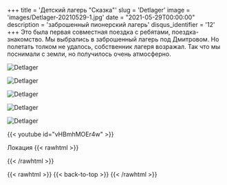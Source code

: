 +++
title = 'Детский лагерь "Сказка"'
slug = 'Detlager'
image = 'images/Detlager-20210529-1.jpg'
date = "2021-05-29T00:00:00"
description = 'заброшенный пионерский лагерь'
disqus_identifier = '12'
+++
Это была первая совместная поездка с ребятами, поездка-знакомство. Мы выбрались в заброшенный лагерь под Дмитровом. Но полетать толком не удалось, собственник лагеря возражал. Так что мы поснимали с земли, но получилось очень атмосферно.

![Detlager](/images/Detlager-20210529-2.jpg)

![Detlager](/images/Detlager-20210529-3.jpg)

![Detlager](/images/Detlager-20210529-4.jpg)

![Detlager](/images/Detlager-20210529-5.jpg)

![Detlager](/images/Detlager-20210529-6.jpg)

{{< youtube id="vHBmhMOEr4w" >}}

Локация
{{< rawhtml >}}
<div class="yandex-map-container">
<script type="text/javascript" charset="utf-8" async src="https://api-maps.yandex.ru/services/constructor/1.0/js/?um=constructor%3A6d821ac82783473d2dfb75a17f992af860b0fbde13384aa4ae4e4a2a5179c302&amp;width=800&amp;height=400&amp;lang=ru_RU&amp;scroll=true"></script>
</div>
{{< /rawhtml >}}

{{< rawhtml >}}
{{< back-to-top >}}
{{< /rawhtml >}}
